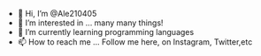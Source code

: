 - 👋 Hi, I’m @Ale210405
- 👀 I’m interested in ... many many things!
- 🌱 I’m currently learning programming languages
- 📫 How to reach me ... Follow me here, on Instagram, Twitter,etc
